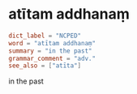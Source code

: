 # atītam addhanaṃ

``` toml
dict_label = "NCPED"
word = "atītam addhanaṃ"
summary = "in the past"
grammar_comment = "adv."
see_also = ["atīta"]
```

in the past

